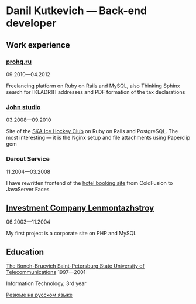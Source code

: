 # Danil Kutkevich — Back-end developer

## Work experience

### [prohq.ru][]

09.2010—04.2012

Freelancing platform on Ruby on Rails and MySQL,
also Thinking Sphinx search for [KLADR][] addresses and
PDF formation of the tax declarations

[prohq.ru]: http://prohq.ru
[КЛАДР]: https://ru.wikipedia.org/wiki/Классификатор_адресов_Российской_Федерации

### [John studio][]

03.2008—09.2010

Site of the [SKA Ice Hockey Club][] on Ruby on Rails and PostgreSQL.
The most interesting — it is the Nginx setup and file attachments
using Paperclip gem

[John studio]: https://john.ru
[SKA Ice Hockey Club]: https://ska.ru

### Darout Service

11.2004—03.2008

I have rewritten frontend of the [hotel booking site][]
from ColdFusion to JavaServer Faces

[Darout Service]: http://darout.ru
[hotel booking site]: http://hotelguide.com

## [Investment Company Lenmontazhstroy][]

06.2003—11.2004

My first project is a corporate site on PHP and MySQL

[Investment Company Lenmontazhstroy]: https://lmsic.com

## Education

[The Bonch-Bruevich Saint-Petersburg State University of Telecommunications][] 1997—2001

Information Technology, 3rd year

[The Bonch-Bruevich Saint-Petersburg State University of Telecommunications]: https://sut.ru

[Резюме на русском языке](./CV.ru.md#readme)
